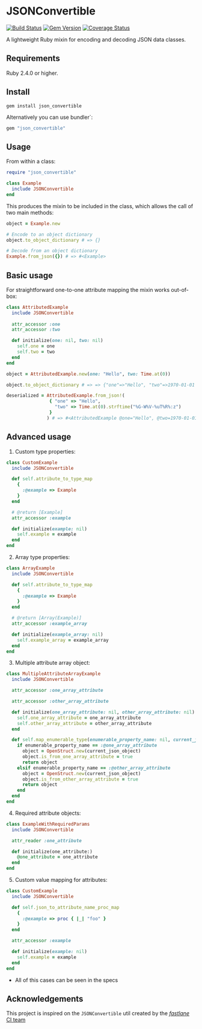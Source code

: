 # JSONConvertible
[![Build Status](https://travis-ci.org/minuscorp/JSONConvertible.png?branch=master)](https://travis-ci.org/minuscorp/JSONConvertible) 
[![Gem Version](https://badge.fury.io/rb/json_convertible.png)](http://badge.fury.io/rb/json_convertible)
[![Coverage Status](https://coveralls.io/repos/minuscorp/JSONConvertible/badge.png)](https://coveralls.io/r/minuscorp/JSONConvertible)

A lightweight Ruby mixin for encoding and decoding JSON data classes.

## Requirements

Ruby 2.4.0 or higher.

## Install

```no-highlight
gem install json_convertible
```

Alternatively you can use bundler`:

```ruby
gem "json_convertible"
```

## Usage

From within a class:

```ruby
require "json_convertible"

class Example
  include JSONConvertible
end
``` 

This produces the mixin to be included in the class, which allows the call of two main methods:

```ruby
object = Example.new

# Encode to an object dictionary
object.to_object_dictionary # => {}

# Decode from an object dictionary
Example.from_json({}) # => #<Example>
```

## Basic usage

For straightforward one-to-one attribute mapping the mixin works out-of-box:

```ruby
class AttributedExample
  include JSONConvertible
  
  attr_accessor :one
  attr_accessor :two

  def initialize(one: nil, two: nil)
    self.one = one
    self.two = two
  end
end

object = AttributedExample.new(one: "Hello", two: Time.at(0))

object.to_object_dictionary # => => {"one"=>"Hello", "two"=>1970-01-01 01:00:00 +0100}

deserialized = AttributedExample.from_json!(
                { "one" => "Hello", 
                  "two" => Time.at(0).strftime("%G-W%V-%uT%R%:z") 
                }
               ) # => #<AttributedExample @one="Hello", @two=1970-01-01 01:00:00 +0100>
```

## Advanced usage

1. Custom type properties:

```ruby
class CustomExample
  include JSONConvertible

  def self.attribute_to_type_map
    {
      :@example => Example
    }
  end 

  # @return [Example]
  attr_accessor :example

  def initialize(example: nil)
    self.example = example
  end
end
```

2. Array type properties:

```ruby
class ArrayExample
  include JSONConvertible

  def self.attribute_to_type_map
    {
      :@example => Example
    }
  end

  # @return [Array(Example)]
  attr_accessor :example_array

  def initialize(example_array: nil)
    self.example_array = example_array
  end
end
```

3. Multiple attribute array object:

```ruby
class MultipleAttributeArrayExample
  include JSONConvertible

  attr_accessor :one_array_attribute

  attr_accessor :other_array_attribute

  def initialize(one_array_attribute: nil, other_array_attribute: nil)
    self.one_array_attribute = one_array_attribute
    self.other_array_attribute = other_array_attribute
  end

  def self.map_enumerable_type(enumerable_property_name: nil, current_json_object: nil)
    if enumerable_property_name == :@one_array_attribute
      object = OpenStruct.new(current_json_object)
      object.is_from_one_array_attribute = true
      return object
    elsif enumerable_property_name == :@other_array_attribute
      object = OpenStruct.new(current_json_object)
      object.is_from_other_array_attribute = true
      return object
    end
  end
end
```

4. Required attribute objects:

```ruby
class ExampleWithRequiredParams
  include JSONConvertible

  attr_reader :one_attribute

  def initialize(one_attribute:)
    @one_attribute = one_attribute
  end
end
```

5. Custom value mapping for attributes:

```ruby
class CustomExample
  include JSONConvertible

  def self.json_to_attribute_name_proc_map
    {
      :@example => proc { |_| "foo" }
    }
  end 

  attr_accessor :example

  def initialize(example: nil)
    self.example = example
  end
end
```

* All of this cases can be seen in the specs

## Acknowledgements

This project is inspired on the `JSONConvertible` util created by the [_fastlane_ CI team](https://github.com/fastlane/ci)